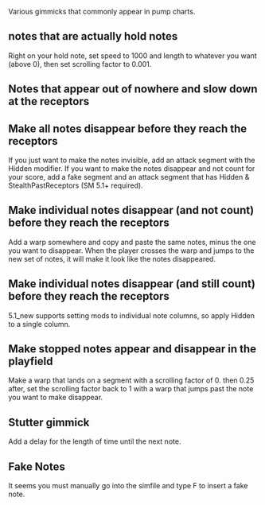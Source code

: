 Various gimmicks that commonly appear in pump charts.

## notes that are actually hold notes

Right on your hold note, set speed to 1000 and length to whatever you want (above 0), then set scrolling factor to 0.001.

## Notes that appear out of nowhere and slow down at the receptors

## Make all notes disappear before they reach the receptors
If you just want to make the notes invisible, add an attack segment with the Hidden modifier.
If you want to make the notes disappear and not count for your score, add a fake segment and an attack segment that has Hidden & StealthPastReceptors (SM 5.1+ required).

## Make individual notes disappear (and not count) before they reach the receptors
Add a warp somewhere and copy and paste the same notes, minus the one you want to disappear. When the player crosses the warp and jumps to the new set of notes, it will make it look like the notes disappeared.

## Make individual notes disappear (and still count) before they reach the receptors
5.1_new supports setting mods to individual note columns, so apply Hidden to a single column.

## Make stopped notes appear and disappear in the playfield
Make a warp that lands on a segment with a scrolling factor of 0. then 0.25 after, set the scrolling factor back to 1 with a warp that jumps past the note you want to make disappear.

## Stutter gimmick
Add a delay for the length of time until the next note.

## Fake Notes
It seems you must manually go into the simfile and type F to insert a fake note.